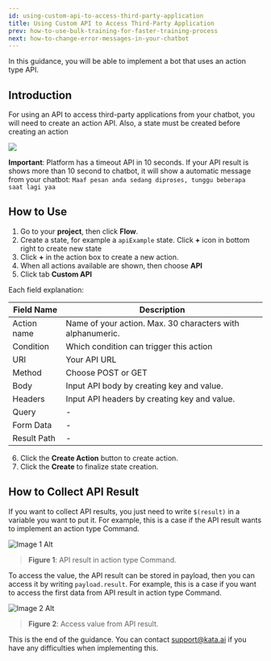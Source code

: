 ```yaml
---
id: using-custom-api-to-access-third-party-application
title: Using Custom API to Access Third-Party Application
prev: how-to-use-bulk-training-for-faster-training-process
next: how-to-change-error-messages-in-your-chatbot
---
```


In this guidance, you will be able to implement a bot that uses an action type API.

## Introduction

For using an API to access third-party applications from your chatbot, you will need to create an action API. Also, a state must be created before creating an action

<div className="info">
    <img className="borderless" src="/assets/images/icon-info.svg" />
    <p>
        <b>Important</b>:
        Platform has a timeout API in 10 seconds. If your API result is shows more than 10 second to chatbot, it will show a automatic message from your chatbot: <code>Maaf pesan anda sedang diproses, tunggu beberapa saat lagi yaa</code>
    </p>
</div>

## How to Use

1. Go to your **project**, then click **Flow**.
2. Create a state, for example a `apiExample` state. Click **+** icon in bottom right to create new state
3. Click **+** in the action box to create a new action.
4. When all actions available are shown, then choose **API**
5. Click tab **Custom API**

Each field explanation:

| Field Name  | Description                                                |
| ----------- | ---------------------------------------------------------- |
| Action name | Name of your action. Max. 30 characters with alphanumeric. |
| Condition   | Which condition can trigger this action                    |
| URI         | Your API URL                                               |
| Method      | Choose POST or GET                                         |
| Body        | Input API body by creating key and value.                  |
| Headers     | Input API headers by creating key and value.               |
| Query       | -                                                          |
| Form Data   | -                                                          |
| Result Path | -                                                          |

6. Click the **Create Action** button to create action.
7. Click the **Create** to finalize state creation.

## How to Collect API Result

If you want to collect API results, you just need to write `$(result)` in a variable you want to put it. For example, this is a case if the API result wants to implement an action type Command.

![Image 1 Alt](/assets/images/products/kata-platform/how-to/using-custom-api-to-access-third-party-application/image1.png)

> **Figure 1**: API result in action type Command.

To access the value, the API result can be stored in payload, then you can access it by writing `payload.result`. For example, this is a case if you want to access the first data from API result in action type Command.

![Image 2 Alt](/assets/images/products/kata-platform/how-to/using-custom-api-to-access-third-party-application/image2.png)

> **Figure 2**: Access value from API result.

This is the end of the guidance. You can contact <a href="mailto:support@kata.ai">support@kata.ai</a> if you have any difficulties when implementing this.
